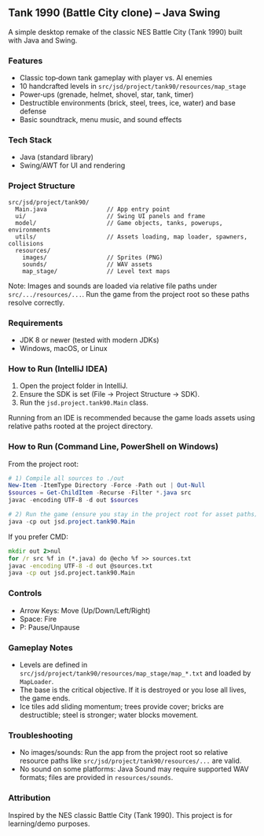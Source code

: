 ## Tank 1990 (Battle City clone) – Java Swing

A simple desktop remake of the classic NES Battle City (Tank 1990) built with Java and Swing.

### Features
- Classic top‑down tank gameplay with player vs. AI enemies
- 10 handcrafted levels in `src/jsd/project/tank90/resources/map_stage`
- Power‑ups (grenade, helmet, shovel, star, tank, timer)
- Destructible environments (brick, steel, trees, ice, water) and base defense
- Basic soundtrack, menu music, and sound effects

### Tech Stack
- Java (standard library)
- Swing/AWT for UI and rendering

### Project Structure
```
src/jsd/project/tank90/
  Main.java                 // App entry point
  ui/                       // Swing UI panels and frame
  model/                    // Game objects, tanks, powerups, environments
  utils/                    // Assets loading, map loader, spawners, collisions
  resources/
    images/                 // Sprites (PNG)
    sounds/                 // WAV assets
    map_stage/              // Level text maps
```

Note: Images and sounds are loaded via relative file paths under `src/.../resources/...`. Run the game from the project root so these paths resolve correctly.

### Requirements
- JDK 8 or newer (tested with modern JDKs)
- Windows, macOS, or Linux

### How to Run (IntelliJ IDEA)
1. Open the project folder in IntelliJ.
2. Ensure the SDK is set (File → Project Structure → SDK).
3. Run the `jsd.project.tank90.Main` class.

Running from an IDE is recommended because the game loads assets using relative paths rooted at the project directory.

### How to Run (Command Line, PowerShell on Windows)
From the project root:

```powershell
# 1) Compile all sources to ./out
New-Item -ItemType Directory -Force -Path out | Out-Null
$sources = Get-ChildItem -Recurse -Filter *.java src
javac -encoding UTF-8 -d out $sources

# 2) Run the game (ensure you stay in the project root for asset paths)
java -cp out jsd.project.tank90.Main
```

If you prefer CMD:
```cmd
mkdir out 2>nul
for /r src %f in (*.java) do @echo %f >> sources.txt
javac -encoding UTF-8 -d out @sources.txt
java -cp out jsd.project.tank90.Main
```

### Controls
- Arrow Keys: Move (Up/Down/Left/Right)
- Space: Fire
- P: Pause/Unpause

### Gameplay Notes
- Levels are defined in `src/jsd/project/tank90/resources/map_stage/map_*.txt` and loaded by `MapLoader`.
- The base is the critical objective. If it is destroyed or you lose all lives, the game ends.
- Ice tiles add sliding momentum; trees provide cover; bricks are destructible; steel is stronger; water blocks movement.

### Troubleshooting
- No images/sounds: Run the app from the project root so relative resource paths like `src/jsd/project/tank90/resources/...` are valid.
- No sound on some platforms: Java Sound may require supported WAV formats; files are provided in `resources/sounds`.

### Attribution
Inspired by the NES classic Battle City (Tank 1990). This project is for learning/demo purposes.


